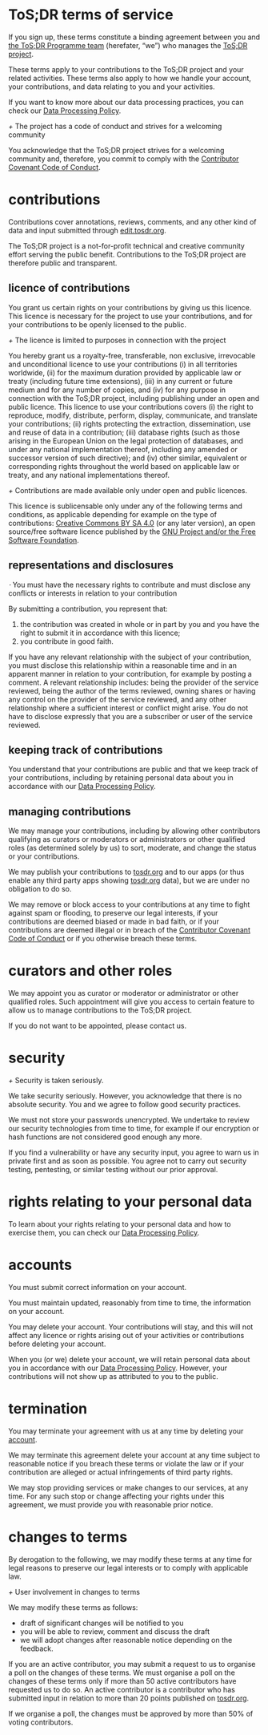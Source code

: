 [](#ToSDR-terms-of-service "ToSDR-terms-of-service")ToS;DR terms of service
===========================================================================

If you sign up, these terms constitute a binding agreement between you and [the ToS;DR Programme team](https://tosdr.org/terms.html) (herefater, “we”) who manages the [ToS;DR project](https://tosdr.org/).

These terms apply to your contributions to the ToS;DR project and your related activities. These terms also apply to how we handle your account, your contributions, and data relating to you and your activities.

If you want to know more about our data processing practices, you can check our [Data Processing Policy](https://codimd.indie.host/tosdr-datapolicy#fixme).

_+_ The project has a code of conduct and strives for a welcoming community

You acknowledge that the ToS;DR project strives for a welcoming community and, therefore, you commit to comply with the [Contributor Covenant Code of Conduct](https://github.com/tosdr/edit.tosdr.org/blob/master/CODE_OF_CONDUCT.md).

[](#contributions "contributions")contributions
===============================================

Contributions cover annotations, reviews, comments, and any other kind of data and input submitted through [edit.tosdr.org](http://edit.tosdr.org/).

The ToS;DR project is a not-for-profit technical and creative community effort serving the public benefit. Contributions to the ToS;DR project are therefore public and transparent.

[](#licence-of-contributions "licence-of-contributions")licence of contributions
--------------------------------------------------------------------------------

You grant us certain rights on your contributions by giving us this licence. This licence is necessary for the project to use your contributions, and for your contributions to be openly licensed to the public.

_+_ The licence is limited to purposes in connection with the project

You hereby grant us a royalty-free, transferable, non exclusive, irrevocable and unconditional licence to use your contributions (i) in all territories worldwide, (ii) for the maximum duration provided by applicable law or treaty (including future time extensions), (iii) in any current or future medium and for any number of copies, and (iv) for any purpose in connection with the ToS;DR project, including publishing under an open and public licence. This licence to use your contributions covers (i) the right to reproduce, modify, distribute, perform, display, communicate, and translate your contributions; (ii) rights protecting the extraction, dissemination, use and reuse of data in a contribution; (iii) database rights (such as those arising in the European Union on the legal protection of databases, and under any national implementation thereof, including any amended or successor version of such directive); and (iv) other similar, equivalent or corresponding rights throughout the world based on applicable law or treaty, and any national implementations thereof.

_+_ Contributions are made available only under open and public licences.

This licence is sublicensable only under any of the following terms and conditions, as applicable depending for example on the type of contributions: [Creative Commons BY SA 4.0](https://creativecommons.org/licenses/by-sa/4.0/) (or any later version), an open source/free software licence published by the [GNU Project and/or the Free Software Foundation](https://www.gnu.org/licenses/).

[](#representations-and-disclosures "representations-and-disclosures")representations and disclosures
-----------------------------------------------------------------------------------------------------

_⋅_ You must have the necessary rights to contribute and must disclose any conflicts or interests in relation to your contribution

By submitting a contribution, you represent that:

1.  the contribution was created in whole or in part by you and you have the right to submit it in accordance with this licence;
2.  you contribute in good faith.

If you have any relevant relationship with the subject of your contribution, you must disclose this relationship within a reasonable time and in an apparent manner in relation to your contribution, for example by posting a comment. A relevant relationship includes: being the provider of the service reviewed, being the author of the terms reviewed, owning shares or having any control on the provider of the service reviewed, and any other relationship where a sufficient interest or conflict might arise. You do not have to disclose expressly that you are a subscriber or user of the service reviewed.

[](#keeping-track-of-contributions "keeping-track-of-contributions")keeping track of contributions
--------------------------------------------------------------------------------------------------

You understand that your contributions are public and that we keep track of your contributions, including by retaining personal data about you in accordance with our [Data Processing Policy](https://codimd.indie.host/tosdr-datapolicy#fixme).

[](#managing-contributions "managing-contributions")managing contributions
--------------------------------------------------------------------------

We may manage your contributions, including by allowing other contributors qualifying as curators or moderators or administrators or other qualified roles (as determined solely by us) to sort, moderate, and change the status or your contributions.

We may publish your contributions to [tosdr.org](http://tosdr.org/) and to our apps (or thus enable any third party apps showing [tosdr.org](http://tosdr.org/) data), but we are under no obligation to do so.

We may remove or block access to your contributions at any time to fight against spam or flooding, to preserve our legal interests, if your contributions are deemed biased or made in bad faith, or if your contributions are deemed illegal or in breach of the [Contributor Covenant Code of Conduct](https://github.com/tosdr/edit.tosdr.org/blob/master/CODE_OF_CONDUCT.md) or if you otherwise breach these terms.

[](#curators-and-other-roles "curators-and-other-roles")curators and other roles
================================================================================

We may appoint you as curator or moderator or administrator or other qualified roles. Such appointment will give you access to certain feature to allow us to manage contributions to the ToS;DR project.

If you do not want to be appointed, please contact us.

[](#security "security")security
================================

_+_ Security is taken seriously.

We take security seriously. However, you acknowledge that there is no absolute security. You and we agree to follow good security practices.

We must not store your passwords unencrypted. We undertake to review our security technologies from time to time, for example if our encryption or hash functions are not considered good enough any more.

If you find a vulnerability or have any security input, you agree to warn us in private first and as soon as possible. You agree not to carry out security testing, pentesting, or similar testing without our prior approval.

[](#rights-relating-to-your-personal-data "rights-relating-to-your-personal-data")rights relating to your personal data
=======================================================================================================================

To learn about your rights relating to your personal data and how to exercise them, you can check our [Data Processing Policy](https://codimd.indie.host/tosdr-datapolicy#fixme).

[](#accounts "accounts")accounts
================================

You must submit correct information on your account.

You must maintain updated, reasonably from time to time, the information on your account.

You may delete your account. Your contributions will stay, and this will not affect any licence or rights arising out of your activities or contributions before deleting your account.

When you (or we) delete your account, we will retain personal data about you in accordance with our [Data Processing Policy](https://codimd.indie.host/tosdr-datapolicy#fixme). However, your contributions will not show up as attributed to you to the public.

[](#termination "termination")termination
=========================================

You may terminate your agreement with us at any time by deleting your [account](#accounts).

We may terminate this agreement delete your account at any time subject to reasonable notice if you breach these terms or violate the law or if your contribution are alleged or actual infringements of third party rights.

We may stop providing services or make changes to our services, at any time. For any such stop or change affecting your rights under this agreement, we must provide you with reasonable prior notice.

[](#changes-to-terms "changes-to-terms")changes to terms
========================================================

By derogation to the following, we may modify these terms at any time for legal reasons to preserve our legal interests or to comply with applicable law.

_+_ User involvement in changes to terms

We may modify these terms as follows:

*   draft of significant changes will be notified to you
*   you will be able to review, comment and discuss the draft
*   we will adopt changes after reasonable notice depending on the feedback.

If you are an active contributor, you may submit a request to us to organise a poll on the changes of these terms. We must organise a poll on the changes of these terms only if more than 50 active contributors have requested us to do so. An active contributor is a contributor who has submitted input in relation to more than 20 points published on [tosdr.org](http://tosdr.org/).

If we organise a poll, the changes must be approved by more than 50% of voting contributors.